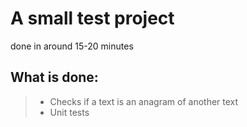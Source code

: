# A small test project
done in around 15-20 minutes

## What is done:

> - Checks if a text is an anagram of another text
> - Unit tests
